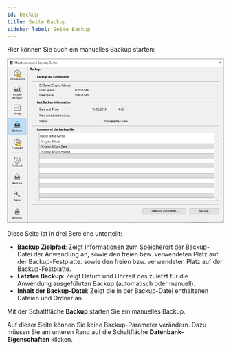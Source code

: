 ```yaml
---
id: backup
title: Seite Backup
sidebar_label: Seite Backup
---
```


Hier können Sie auch ein manuelles Backup starten:

![](../assets/en/MSC/msc_Backup.png)

Diese Seite ist in drei Bereiche unterteilt:

- **Backup Zielpfad**: Zeigt Informationen zum Speicherort der Backup-Datei der Anwendung an, sowie den freien bzw. verwendeten Platz auf der Backup-Festplatte. sowie den freien bzw. verwendeten Platz auf der Backup-Festplatte.
- **Letztes Backup**: Zeigt Datum und Uhrzeit des zuletzt für die Anwendung ausgeführten Backup (automatisch oder manuell).
- **Inhalt der Backup-Datei**: Zeigt die in der Backup-Datei enthaltenen Dateien und Ordner an.

Mit der Schaltfläche **Backup** starten Sie ein manuelles Backup.

Auf dieser Seite können Sie keine Backup-Parameter verändern. Dazu müssen Sie am unteren Rand auf die Schaltfläche **Datenbank-Eigenschaften** klicken.